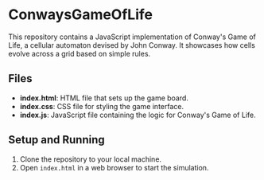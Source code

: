 # ConwaysGameOfLife

This repository contains a JavaScript implementation of Conway's Game of Life, a cellular automaton devised by John Conway. It showcases how cells evolve across a grid based on simple rules.

## Files

- **index.html**: HTML file that sets up the game board.
- **index.css**: CSS file for styling the game interface.
- **index.js**: JavaScript file containing the logic for Conway's Game of Life.

## Setup and Running

1. Clone the repository to your local machine.
2. Open `index.html` in a web browser to start the simulation.
